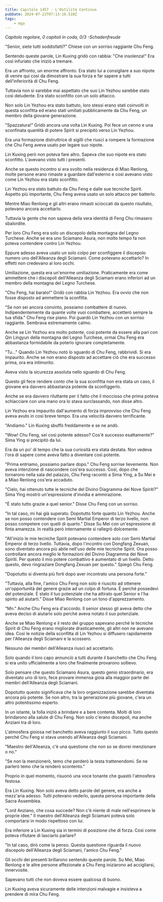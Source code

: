 ```yaml
---
title: Capitolo 1457 - L'Ostilità Continua
pubDate: 2024-07-22T07:13:16.510Z
tags:
    - mga
---
```



<em>Capitolo regolare,
0 capitoli in coda, 0/3
-Schadenfreude</em>


"Senior, siete tutti soddisfatti?" Chiese con un sorriso raggiante Chu Feng.


Sentendo queste parole, Lin Kuxing gridò con rabbia: "Che insolenza!" Era così infuriato che iniziò a tremare.


Era un affronto, un enorme affronto. Era stato lui a consigliare a suo nipote di venire qui così da dimostrare la sua forza e far sapere a tutti dell'inferiorità di Chu Feng.


Tuttavia non si sarebbe mai aspettato che suo Lin Yezhou sarebbe stato così deludente. Era stato sconfitto con un solo attacco.


Non solo Lin Yezhou era stato battuto, loro stessi erano stati coinvolti in questa sconfitta ed erano stati umiliati pubblicamente da Chu Feng, un membro della giovane generazione.


"Spazzatura!" Gridò ancora una volta Lin Kuxing. Poi fece un cenno e una sconfinata quantità di potere Spirit si precipitò verso Lin Yezhou.


Era una formazione distruttrice di sigilli che riuscì a rompere la formazione che Chu Feng aveva usato per legare suo nipote.


Lin Kuxing però non poteva fare altro. Sapeva che suo nipote era stato sconfitto. L'avevano visto tutti i presenti.


Anche se questo incontro si era svolto nella residenza di Miao Renlong, molte persone erano rimaste a guardare dall'esterno e così avevano visto come Lin Yezhou era stato sconfitto.


Lin Yezhou era stato battuto da Chu Feng e dalle sue tecniche Spirit. Aspetto più importante, Chu Feng aveva usato un solo attacco per batterlo.


Mentre Miao Renlong e gli altri erano rimasti scioccati da questo risultato, potevano ancora accettarlo.


Tuttavia la gente che non sapeva della vera identità di Feng Chu rimasero sbalordite.


Per loro Chu Feng era solo un discepolo della montagna del Legno Turchese. Anche se era uno Sciamano Asura, non molto tempo fa non poteva contendere contro Lin Yezhou.


Eppure adesso aveva usato un solo colpo per sconfiggere il discepolo numero uno dell'Alleanza degli Sciamani. Come potevano accettarlo? In effetti non credevano ai loro occhi.


Umiliazione, questa era un'enorme umiliazione. Praticamente era come ammettere che i discepoli dell'Alleanza degli Sciamani erano inferiori ad un membro della montagna del Legno Turchese.


"Chu Feng, hai barato!" Gridò con rabbia Lin Yezhou. Era ovvio che non fosse disposto ad ammettere la sconfitta.


"Se non sei ancora convinto, possiamo combattere di nuovo. Indipendentemente da quante volte vuoi combattere, accetterò sempre la tua sfida." Chu Feng rise piano. Poi guardò Lin Yezhou con un sorriso raggiante. Sembrava estremamente calmo.


Anche se Lin Yezhou era molto potente, così potente da essere alla pari con Qin Lingyun della montagna del Legno Turchese, ormai Chu Feng era abbastanza formidabile da poterlo ignorare completamente.


"Tu..." Quando Lin Yezhou notò lo sguardo di Chu Feng, rabbrividì. Si era impaurito. Anche se non erano disposto ad accettare ciò che era successo prima, ora era intimorito.


Aveva visto la sicurezza assoluta nello sguardo di Chu Feng.


Questo gli fece rendere conto che la sua sconfitta non era stata un caso, il giovane era davvero abbastanza potente da sconfiggerlo.


Anche se era davvero riluttante per il fatto che il moccioso che prima poteva schiacciare con una mano ora lo stava surclassando, non disse altro.


Lin Yezhou era impaurito dall'aumento di forza improvviso che Chu Feng aveva avuto in così breve tempo. Era una velocità davvero terrificante.


"Andiamo." Lin Kuxing sbuffò freddamente e se ne andò.


"Wow! Chu Feng, sei così potente adesso? Cos'è successo esattamente?" Sima Ying si precipitò da lui.


Era da un po' di tempo che la sua curiosità era stata destata. Non vedeva l'ora di sapere come aveva fatto a diventare così potente.


"Prima entriamo, possiamo parlare dopo." Chu Feng sorrise lievemente. Non aveva intenzione di nascondere cos'era successo. Così, dopo che tornarono nella sala del palazzo, Chu Feng racontò a Sima Ying, a Su Mei e a Miao Renlong cos'era accaduto.


"Cielo, hai ottenuto tutte le tecniche del Divino Diagramma dei Nove Spiriti?" Sima Ying mostrò un'espressione d'invidia e ammirazione.


"È stato tutto grazie a quel senior." Disse Chu Feng con un sorriso.


"In tal caso, mi hai già superato. Dopotutto forte quanto Lin Yezhou. Anche se non posso contendere con Semi Martial Emperor di terzo livello, non posso competere con quelli di quarto." Disse Su Mei con un'espressione di finta amarezza. In realtà però internamente si rallegrò dolcemente.


"All'inizio le mie tecniche Spirit potevano contendere solo con Semi Martial Emperor di terzo livello. Tuttavia, dopo l'incontro con Dongfang Zexuan, sono diventato ancora più abile nell'uso delle mie tecniche Spirit. Ora posso controllare ancora meglio le formazioni del Divino Diagramma dei Nove Spiriti. Per questo il mio potere combattivo è aumentato di un livello. Detto questo, devo ringraziare Dongfang Zexuan per questo." Spiegò Chu Feng.


"Dopotutto si diventa più forti dopo aver incontrato una persona forte."


"Tuttavia, alla fine, l'amico Chu Feng non solo è riuscito ad ottenere un'opportunità del genere grazie ad un colpo di fortuna. È perché possedevi del potenziale. È stato il tuo potenziale che ha attirato quel Senior e l'ha spinto ad aiutarti." Disse Miao Renlong con un tono d'apprezzamento.


"Mn." Anche Chu Feng era d'accordo. Il senior stesso gli aveva detto che aveva deciso di aiutarlo solo perché aveva notato il suo potenziale.


Anche se Miao Renlong e il resto del gruppo sapevano perché le tecniche Spirit di Chu Feng erano migliorate drasticamente, gli altri non ne avevano idea. Così le notizie della sconfitta di Lin Yezhou si diffusero rapidamente per l'Alleanza degli Sciamani e la scossero.


Nessuno dei membri dell'Alleanza riuscì ad accettarlo.


Solo quando il loro capo annunciò a tutti durante il banchetto che Chu Feng si era unito ufficialmente a loro che finalmente provarono sollievo.


Solo pensare che questo Sciamano Asura, questo genio straordinario, era diventato uno di loro, fece provare immensa gioia alla maggior parte dei membri dell'Alleanza degli Sciamani.


Dopotutto questo significava che la loro organizzazione sarebbe diventata ancora più potente. Se non altro, tra la generazione più giovane, c'era un altro potentissimo esperto.


In un istante, la folla iniziò a brindare e a bere contenta. Molti di loro brindarono alla salute di Chu Feng. Non solo c'erano discepoli, ma anche Anziani tra di loro.


L'atmosfera gioiosa nel banchetto aveva raggiunto il suo picco. Tutto questo perché Chu Feng si stava unendo all'Alleanza degli Sciamani.


"Maestro dell'Alleanza, c'è una questione che non so se dovrei menzionare o no."


"Se non la menzionerò, temo che perderò la testa trattenendomi. Se ne parlerò temo che la renderò scontento."


Proprio in quel momento, risuonò una voce tonante che guastò l'atmosfera festosa.


Era Lin Kuxing. Non solo aveva detto parole del genere, era anche a mezz'aria adesso. Tutti potevano vederlo, questa persona importante della Sacra Assemblea.


"Lord Anziano, che cosa succede? Non c'è niente di male nell'esprimere le proprie idee." Il maestro dell'Alleanza degli Sciamani poteva solo comportarsi in modo rispettoso con lui.


Era inferiore a Lin Kuxing sia in termini di posizione che di forza. Così come poteva rifiutare di lasciarlo parlare?


"In tal caso, dirò come la penso. Questa questione riguarda il nuovo discepolo dell'Alleanza degli Sciamani, l'amico Chu Feng."


Gli occhi dei presenti brillarono sentendo queste parole. Su Mei, Miao Renlong e le altre persone affezionate a Chu Feng iniziarono ad accigliarsi, innervosite.


Sapevano tutti che non doveva essere qualcosa di buono.


Lin Kuxing aveva sicuramente delle intenzioni malvagie e insisteva a prendere di mira Chu Feng.
                                


                                



